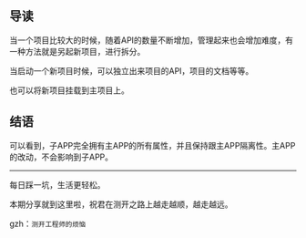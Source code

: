 ## 导读

当一个项目比较大的时候，随着API的数量不断增加，管理起来也会增加难度，有一种方法就是另起新项目，进行拆分。

当启动一个新项目时候，可以独立出来项目的API，项目的文档等等。

也可以将新项目挂载到主项目上。



## 结语

可以看到，子APP完全拥有主APP的所有属性，并且保持跟主APP隔离性。主APP的改动，不会影响到子APP。

***

每日踩一坑，生活更轻松。

本期分享就到这里啦，祝君在测开之路上越走越顺，越走越远。

gzh：`测开工程师的烦恼`